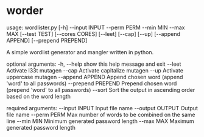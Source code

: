# worder

usage: wordlister.py [-h] --input INPUT --perm PERM --min MIN --max MAX
                     [--test TEST] [--cores CORES] [--leet] [--cap] [--up]
                     [--append APPEND] [--prepend PREPEND]

A simple wordlist generator and mangler written in python.

optional arguments:
  -h, --help         show this help message and exit
  --leet             Activate l33t mutagen
  --cap              Activate capitalize mutagen
  --up               Activate uppercase mutagen
  --append APPEND    Append chosen word (append 'word' to all passwords)
  --prepend PREPEND  Prepend chosen word (prepend 'word' to all passwords)
  --sort             Sort the output in ascending order based on the word length

required arguments:
  --input INPUT      Input file name
  --output OUTPUT    Output file name
  --perm PERM        Max number of words to be combined on the same line
  --min MIN          Minimum generated password length
  --max MAX          Maximum generated password length
